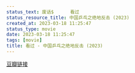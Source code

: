 ```yaml
---
status_text: 废话$      看过
status_resource_title: 中国乒乓之绝地反击‎ (2023)
created_at: 2023-03-18 11:25:47
status_type: movie
date: 2023-03-18 11:25:47
tags: [movie]
title: 看过 - 中国乒乓之绝地反击‎ (2023)
---
```

[豆瓣链接](https://movie.douban.com/subject/30323380/)
